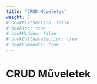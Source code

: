 ```yaml
---
title: "CRUD Műveletek"
weight: 5
# bookFlatSection: false
# bookToc: true
# bookHidden: false
# bookCollapseSection: true
# bookComments: true
---
```


# CRUD Műveletek
